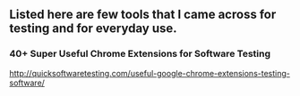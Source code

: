 ## Listed here are few tools that I came across for testing and for everyday use.

### 40+ Super Useful Chrome Extensions for Software Testing

http://quicksoftwaretesting.com/useful-google-chrome-extensions-testing-software/

